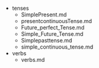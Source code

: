 - tenses
  - SimplePresent.md
  - presentcontinuousTense.md
  - Future_perfect_Tense.md
  - Simple_Future_Tense.md
  - Simplepasttense.md
  - simple_continuous_tense.md
- verbs
  - verbs.md

